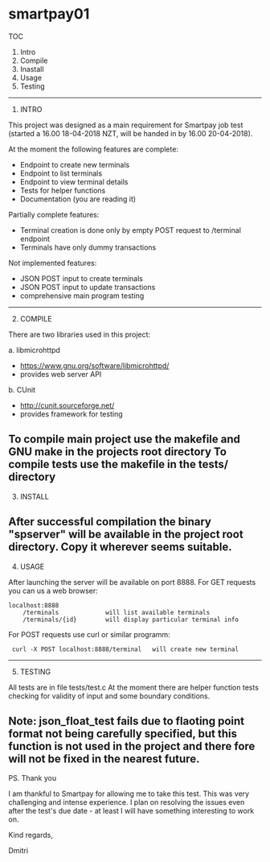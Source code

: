 # smartpay01

TOC

1. Intro
2. Compile
3. Inastall
4. Usage
5. Testing
---
1. INTRO

This project was designed as a main requirement for Smartpay job test (started a 16.00 18-04-2018 NZT, will be handed in by 16.00 20-04-2018). 

At the moment the following features are complete:
 - Endpoint to create new terminals
 - Endpoint to list terminals
 - Endpoint to view terminal details
 - Tests for helper functions
 - Documentation (you are reading it)

Partially complete features:
 - Terminal creation is done only by empty POST request to /terminal endpoint
 - Terminals have only dummy transactions

Not implemented features:
 - JSON POST input to create terminals
 - JSON POST input to update transactions
 - comprehensive main program testing
---
2. COMPILE

There are two libraries used in this project:
 
 a. libmicrohttpd 
  - https://www.gnu.org/software/libmicrohttpd/
  - provides web server API
 
 b. CUnit
  - http://cunit.sourceforge.net/
  - provides framework for testing

To compile main project use the makefile and GNU make in the projects root directory
To compile tests use the makefile in the tests/ directory
---
3. INSTALL

After successful compilation the  binary "spserver" will be available in the project root directory. Copy it wherever seems suitable.
---
4. USAGE

After launching the server will be available on port 8888. For GET requests you can us a web browser:
 ```
 localhost:8888
     /terminals 			will list available terminals
     /terminals/{id} 		will display particular terminal info
 ```
For POST requests use curl or similar programm:
```
 curl -X POST localhost:8888/terminal 	will create new terminal
```
---
5. TESTING

All tests are in file tests/test.c
At the moment there are helper function tests checking for validity of input and some boundary conditions.

Note: json_float_test fails due to flaoting point format not being carefully specified, but this function is not used in the project and there fore will not be fixed in the nearest future.
---
PS. Thank you

I am thankful to Smartpay for allowing me to take this test. This was very challenging and intense experience. I plan on resolving the issues even after the test's due date - at least I will have something interesting to work on.

Kind regards,

Dmitri
